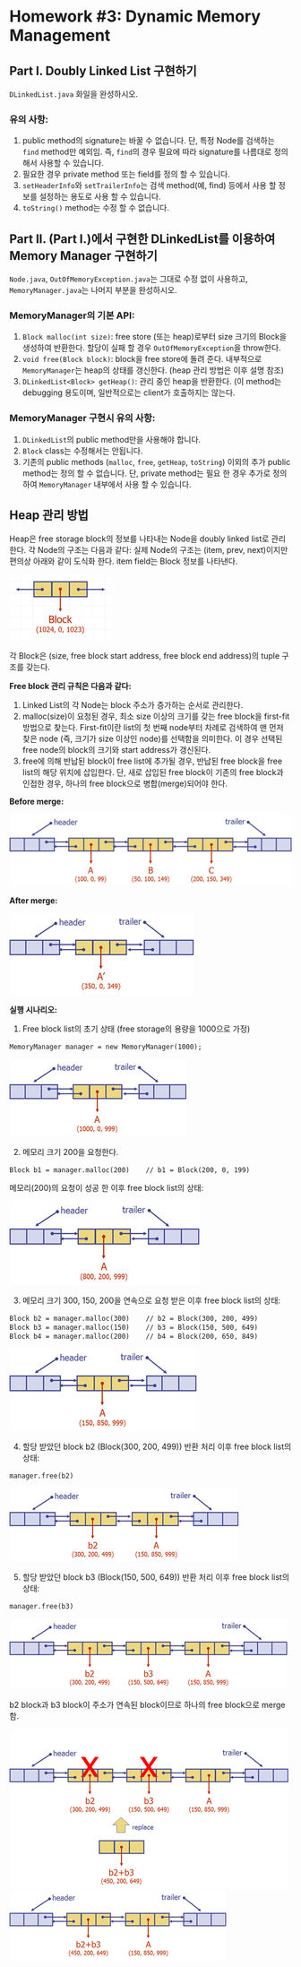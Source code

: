 # Homework #3: Dynamic Memory Management

## Part I. Doubly Linked List 구현하기
`DLinkedList.java` 화일을 완성하시오.

### 유의 사항:
1. public method의 signature는 바꿀 수 없습니다. 단, 특정 Node를 검색하는 `find` method만 예외임. 즉, `find`의 경우 필요에 따라 signature를 나름대로 정의해서 사용할 수 있습니다.
2. 필요한 경우 private method 또는 field를 정의 할 수 있습니다.
3. `setHeaderInfo`와 `setTrailerInfo`는 검색 method(예, find) 등에서 사용 할 정보를 설정하는 용도로 사용 할 수 있습니다.
4. `toString()` method는 수정 할 수 없습니다.

## Part II. (Part I.)에서 구현한 DLinkedList를 이용하여 Memory Manager 구현하기
`Node.java`, `OutOfMemoryException.java`는 그대로 수정 없이 사용하고, `MemoryManager.java`는 나머지 부분을 완성하시오.

### MemoryManager의 기본 API:
1. `Block malloc(int size)`: free store (또는 heap)로부터 size 크기의 Block을 생성하여 반환한다. 할당이 실패 할 경우 `OutOfMemoryException`을 throw한다.
2. `void free(Block block)`: block을 free store에 돌려 준다. 내부적으로 `MemoryManager`는 heap의 상태를 갱신한다. (heap 관리 방법은 이후 설명 참조)
3. `DLinkedList<Block> getHeap()`: 관리 중인 heap을 반환한다. (이 method는 debugging 용도이며, 일반적으로는 client가 호출하지는 않는다.

### MemoryManager 구현시 유의 사항:
1. `DLinkedList`의 public method만을 사용해야 합니다.
2. `Block` class는 수정해서는 안됩니다.
3. 기존의 public methods (`malloc`, `free`, `getHeap`, `toString`) 이외의 추가 public method는 정의 할 수 없습니다. 단, private method는 필요 한 경우 추가로 정의하여 `MemoryManager` 내부에서 사용 할 수 있습니다.

## Heap 관리 방법
Heap은 free storage block의 정보를 나타내는 Node을 doubly linked list로 관리한다. 각 Node의 구조는 다음과 같다: 실제 Node의 구조는 (item, prev, next)이지만 편의상 아래와 같이 도식화 한다. item field는 Block 정보를 나타낸다.

<img src = "img/PIC5390.png">

각 Block은 (size, free block start address, free block end address)의 tuple 구조를 갖는다.

**Free block 관리 규칙은 다음과 같다:**
1. Linked List의 각 Node는 block 주소가 증가하는 순서로 관리한다.
2. malloc(size)이 요청된 경우, 최소 size 이상의 크기를 갖는 free block을 first-fit 방법으로 찾는다. First-fit이란 list의 첫 번째 node부터 차례로 검색하여 맨 먼저 찾은 node (즉, 크기가 size 이상인 node)를 선택함을 의미한다. 이 경우 선택된 free node의 block의 크기와 start address가 갱신된다.
3. free에 의해 반납된 block이 free list에 추가될 경우, 반납된 free block을 free list의 해당 위치에 삽입한다. 단, 새로 삽입된 free block이 기존의 free block과 인접한 경우, 하나의 free block으로 병합(merge)되어야 한다.

**Before merge:**

<img src = "img/PIC53A1.png">

**After merge:**

<img src = "img/PIC53B2.png">

**실행 시나리오:**
1. Free block list의 초기 상태 (free storage의 용량을 1000으로 가정)
```agsl
MemoryManager manager = new MemoryManager(1000);
```

<img src = "img/PIC53C2.png">

2. 메모리 크기 200을 요청한다.
```agsl
Block b1 = manager.malloc(200)    // b1 = Block(200, 0, 199)
```
메모리(200)의 요청이 성공 한 이후 free block list의 상태:

<img src = "img/PIC53D3.png">

3. 메모리 크기 300, 150, 200을 연속으로 요청 받은 이후 free block list의 상태:
```agsl
Block b2 = manager.malloc(300)    // b2 = Block(300, 200, 499)
Block b3 = manager.malloc(150)    // b3 = Block(150, 500, 649)
Block b4 = manager.malloc(200)    // b4 = Block(200, 650, 849)
```

<img src = "img/PIC53D4.png">

4. 할당 받았던 block b2 (Block(300, 200, 499)) 반환 처리 이후 free block list의 상태:
```agsl
manager.free(b2)
```

<img src = "img/PIC53E4.png">

5. 할당 받았던 block b3 (Block(150, 500, 649)) 반환 처리 이후 free block list의 상태:
```agsl
manager.free(b3)
```

<img src = "img/PIC53F5.png">

b2 block과 b3 block이 주소가 연속된 block이므로 하나의 free block으로 merge 함.

<img src = "img/PIC5406.png">
<img src = "img/PIC5416.png">